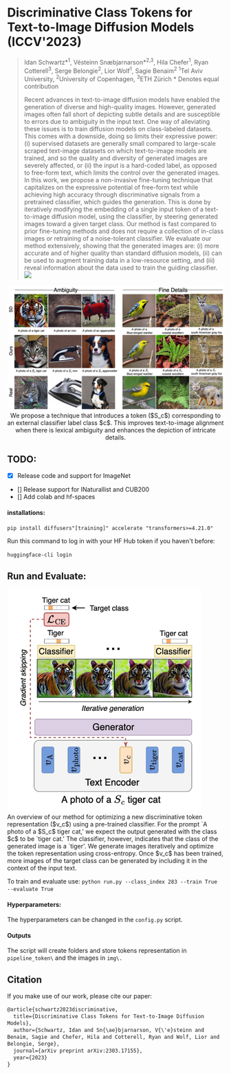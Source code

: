 # Discriminative Class Tokens for Text-to-Image Diffusion Models (ICCV'2023)

> Idan Schwartz\*<sup>1</sup>, Vésteinn Snæbjarnarson\*<sup>2,3</sup>, Hila Chefer<sup>1</sup>, Ryan Cotterell<sup>3</sup>, Serge Belongie<sup>2</sup>, Lior Wolf<sup>1</sup>, Sagie Benaim<sup>2</sup>
> <sup>1</sup>Tel Aviv University, <sup>2</sup>University of Copenhagen, <sup>3</sup>ETH Zürich
> \* Denotes equal contribution  
>
> Recent advances in text-to-image diffusion models have enabled the generation of diverse and high-quality images. However, generated images often fall short of depicting subtle details and are susceptible to errors due to ambiguity in the input text. One way of alleviating these issues is to train diffusion models on class-labeled datasets. This comes with a downside, doing so limits their expressive power: (i) supervised datasets are generally small compared to large-scale scraped text-image datasets on which text-to-image models are trained, and so the quality and diversity of generated images are severely affected, or (ii) the input is a hard-coded label, as opposed to free-form text, which limits the control over the generated images. In this work, we propose a non-invasive fine-tuning technique that capitalizes on the expressive potential of free-form text while achieving high accuracy through discriminative signals from a pretrained classifier, which guides the generation. This is done by iteratively modifying the embedding of a single input token of a text-to-image diffusion model, using the classifier, by steering generated images toward a given target class. Our method is fast compared to prior fine-tuning methods and does not require a collection of in-class images or retraining of a noise-tolerant classifier. We evaluate our method extensively, showing that the generated images are: (i) more accurate and of higher quality than standard diffusion models, (ii) can be used to augment training data in a low-resource setting, and (iii) reveal information about the data used to train the guiding classifier. 
<a href="https://arxiv.org/abs/2303.17155"><img src="https://img.shields.io/badge/arXiv-2303.17155-b31b1b.svg" height=22.5></a>

<p align="center">
<img src="docs/teaser.jpg" width="800px"/>  
<br>
We propose a technique that introduces a token ($S_c$) corresponding to an external classifier label class $c$. This improves text-to-image alignment when there is lexical ambiguity and enhances the depiction of intricate details.
</p>


## TODO:
- [x] Release code and support for ImageNet
- [] Release support for INaturallist and CUB200
- [] Add colab and hf-spaces 

#### installations:

`pip install diffusers"[training]" accelerate "transformers>=4.21.0"`

Run this command to log in with your HF Hub token if you haven't before:

`huggingface-cli login`

## Run and Evaluate:
<p align="left">
<img src="docs/method.jpg" width="450px"/>  
<br>
An overview of our method for optimizing a new discriminative token representation ($v_c$) using a pre-trained classifier. For the prompt `A photo of a $S_c$ tiger cat,' we expect the output generated with the class $c$ to be `tiger cat.' The classifier, however, indicates that the class of the generated image is a `tiger'. We generate images iteratively and optimize the token representation using cross-entropy. Once $v_c$ has been trained, more images of the target class can be generated by including it in the context of the input text.
</p>


To train and evaluate use:
`python run.py --class_index 283 --train True  --evaluate True`

#### Hyperparameters:
The hyperparameters can be changed in the `config.py` script.

#### Outputs

The script will create folders and store tokens representation in `pipeline_token\` and the images in `img\.` 


## Citation

If you make use of our work, please cite our paper:

```
@article{schwartz2023discriminative,
  title={Discriminative Class Tokens for Text-to-Image Diffusion Models},
  author={Schwartz, Idan and Sn{\ae}bjarnarson, V{\'e}steinn and Benaim, Sagie and Chefer, Hila and Cotterell, Ryan and Wolf, Lior and Belongie, Serge},
  journal={arXiv preprint arXiv:2303.17155},
  year={2023}
}
```

